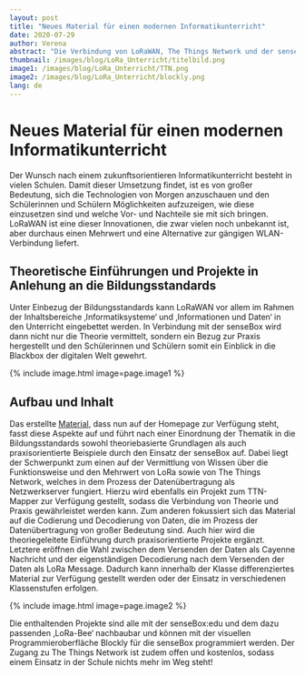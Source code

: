 ```yaml
---
layout: post
title: "Neues Material für einen modernen Informatikunterricht"
date: 2020-07-29
author: Verena
abstract: "Die Verbindung von LoRaWAN, The Things Network und der senseBox bietet viel Potential für einen zukunftsweisenden Unterricht"
thumbnail: /images/blog/LoRa_Unterricht/titelbild.png
image1: /images/blog/LoRa_Unterricht/TTN.png
image2: /images/blog/LoRa_Unterricht/blockly.png
lang: de
---
```

Neues Material für einen modernen Informatikunterricht
============

Der Wunsch nach einem zukunftsorientieren Informatikunterricht besteht in vielen Schulen. Damit dieser Umsetzung findet, ist es von großer Bedeutung, sich die Technologien von Morgen anzuschauen und den Schülerinnen und Schülern Möglichkeiten aufzuzeigen, wie diese einzusetzen sind und welche Vor- und Nachteile sie mit sich bringen. LoRaWAN ist eine dieser Innovationen, die zwar vielen noch unbekannt ist, aber durchaus einen Mehrwert und eine Alternative zur gängigen WLAN-Verbindung liefert.


## Theoretische Einführungen und Projekte in Anlehung an die Bildungsstandards

Unter Einbezug der Bildungsstandards kann LoRaWAN vor allem im Rahmen der Inhaltsbereiche ‚Informatiksysteme‘ und ‚Informationen und Daten‘ in den Unterricht eingebettet werden. In Verbindung mit der senseBox wird dann nicht nur die Theorie vermittelt, sondern ein Bezug zur Praxis hergestellt und den Schülerinnen und Schülern somit ein Einblick in die Blackbox der digitalen Welt gewehrt. 

{% include image.html image=page.image1 %}

## Aufbau und Inhalt 

Das erstellte [Material](https://sensebox.de/de/material), dass nun auf der Homepage zur Verfügung steht, fasst diese Aspekte auf und führt nach einer Einordnung der Thematik in die Bildungsstandards sowohl theoriebasierte Grundlagen als auch praxisorientierte Beispiele durch den Einsatz der senseBox auf. Dabei liegt der Schwerpunkt zum einen auf der Vermittlung von Wissen über die Funktionsweise und den Mehrwert von LoRa sowie von The Things Network, welches in dem Prozess der Datenübertragung als Netzwerkserver fungiert. Hierzu wird ebenfalls ein Projekt zum TTN-Mapper zur Verfügung gestellt, sodass die Verbindung von Theorie und Praxis gewährleistet werden kann. Zum anderen fokussiert sich das Material auf die Codierung und Decodierung von Daten, die im Prozess der Datenübertragung von großer Bedeutung sind. Auch hier wird die theoriegeleitete Einführung durch praxisorientierte Projekte ergänzt. Letztere eröffnen die Wahl zwischen dem Versenden der Daten als Cayenne Nachricht und der eigenständigen Decodierung nach dem Versenden der Daten als LoRa Message. Dadurch kann innerhalb der Klasse differenziertes Material zur Verfügung gestellt werden oder der Einsatz in verschiedenen Klassenstufen erfolgen.

{% include image.html image=page.image2 %}

Die enthaltenden Projekte sind alle mit der senseBox:edu und dem dazu passenden ‚LoRa-Bee‘ nachbaubar und können mit der visuellen Programmieroberfläche Blockly für die senseBox programmiert werden. Der Zugang zu The Things Network ist zudem offen und kostenlos, sodass einem Einsatz in der Schule nichts mehr im Weg steht!  



